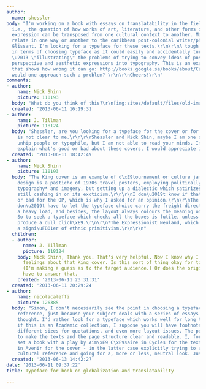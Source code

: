 ```yaml
---
author:
  name: shessler
body: "I'm working on a book with essays on translatability in the field of aesthetics,
  i.e., the question of how works of art, literature, and other forms of aesthetic
  expression can be transposed from one cultural context to another. Most of the texts
  relate in one way or another to the caribbean post-colonial writer/philosopher \xC9douard
  Glissant. I'm looking for a typeface for these texts.\r\n\r\nA tough nut to crack
  in terms of choosing typeface as it could easily and accidentally turn into exoticism
  \u2013 \"illustrating\" the problems of trying to convey ideas of post-colonial
  perspective and aesthetic expressions into typography. This is an example of  cover
  that shows how wrong it can go: http://books.google.se/books/about/Caribbean_Discourse.html?id=4NJkQLa2LgsC&redir_esc=y\r\n\r\nHow
  would one approach such a problem? \r\n\r\nCheers!\r\n"
comments:
- author:
    name: Nick Shinn
    picture: 110193
  body: "What do you think of this?\r\n[img:sites/default/files/old-images/cover_4066.jpeg]\r\nhttp://www.randomhouse.ca/books/93028/the-inconvenient-indian-by-thomas-king"
  created: '2013-06-11 16:19:31'
- author:
    name: J. Tillman
    picture: 118124
  body: "Shessler, are you looking for a typeface for the cover or for the text? This
    is not clear to me.\r\n\r\nShessler and Nick Shin, maybe I am one on the few graphically
    unhip people on typophile, but I am not able to read your minds. If you could
    explain what's good or bad about these covers, I would appreciate it."
  created: '2013-06-11 18:42:49'
- author:
    name: Nick Shinn
    picture: 110193
  body: "The King cover is an example of d\xE9tournement or culture jamming.\r\nIts
    design is a pastiche of 1930s travel posters, employing politically incorrect
    typography* and imagery, but setting up a dialectic which satirizes it, while
    still cashing in on its exoticism.\r\n\r\nI don\u2019t know if that\u2019s good
    or bad for the OP, which is why I asked for an opinion.\r\n\r\nThe point is, you
    don\u2019t have to let the typeface choice carry the freight directly. That\u2019s
    a heavy load, and besides, the layout always colours the meaning of the type.
    So to seek a typeface which checks all the boxes is futile, unless you want to
    produce a dull clich\xE9.\r\n\r\n*The Expressionist Neuland, which has become
    a signi\uFB01er of ethnic primitivism.\r\n\r\n"
  children:
  - author:
      name: J. Tillman
      picture: 118124
    body: Nick Shinn, Thank you. That's very helpful. Now I know why I had those mixed
      feelings about that King cover. Is this sort of thing okay for today's intellectuals?
      (I'm making a guess as to the target audience.) Or does the original poster
      have to answer that.
    created: '2013-06-11 23:31:31'
  created: '2013-06-11 20:29:24'
- author:
    name: nicolacaleffi
    picture: 126385
  body: "Simon, I don't necessarily see the point in choosing a typeface for its \"ethnic\"
    reference, just because your subject deals with a series of essays linked to post-colonial
    thought. I'd rather look for a typeface which works well for long text settings;
    if this is an Academic collection, I suppose you will have footnotes, small caps,
    different sizes for quotations, and even more layout issues. The point is trying
    to make the texts and the page structure clear and readable. I, for example, once
    set a book with a play by Aim\xE9 C\xE9saire in Cycles for the text settings and
    in Avenir for the cover - in the latter case explicitly trying to avoid any specific
    cultural reference and going for a, more or less, neutral look. Just my two cents..."
  created: '2013-06-13 14:42:27'
date: '2013-06-11 09:37:22'
title: Typeface for book on globalization and translatability

---
```

